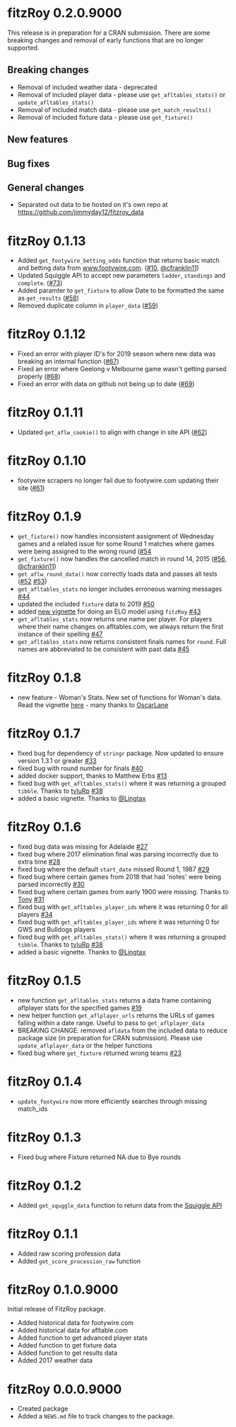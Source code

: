 # fitzRoy 0.2.0.9000
This release is in preparation for a CRAN submission. There are some breaking changes and removal of early functions that are no longer supported. 

## Breaking changes
* Removal of included weather data - deprecated
* Removal of included player data - please use `get_afltables_stats()` or `update_afltables_stats()`
* Removal of included match data - please use `get_match_results()`
* Removal of included fixture data - please use `get_fixture()`

## New features

## Bug fixes

## General changes
* Separated out data to be hosted on it's own repo at https://github.com/jimmyday12/fitzroy_data


# fitzRoy 0.1.13
* Added `get_footywire_betting_odds` function that returns basic match and betting data from www.footywire.com. ([#10](https://github.com/jimmyday12/fitzRoy/issues/10), [@cfranklin11](https://github.com/cfranklin11))
* Updated Squiggle API to accept new parameters `ladder`, `standings` and `complete`. ([#73](https://github.com/jimmyday12/fitzRoy/issues/73))
* Added paramter to `get_fixture` to allow Date to be formatted the same as `get_results` ([#58](https://github.com/jimmyday12/fitzRoy/issues/58))
* Removed duplicate column in `player_data` ([#59](https://github.com/jimmyday12/fitzRoy/issues/59))

# fitzRoy 0.1.12
* Fixed an error with player ID's for 2019 season where new data was breaking an internal function ([#67](https://github.com/jimmyday12/fitzRoy/issues/67))
* Fixed an error where Geelong v Melbourne game wasn't getting parsed properly ([#68](https://github.com/jimmyday12/fitzRoy/issues/68))
* Fixed an error with data on github not being up to date ([#69](https://github.com/jimmyday12/fitzRoy/issues/69))

# fitzRoy 0.1.11
* Updated `get_aflw_cookie()` to align with change in site API ([#62](https://github.com/jimmyday12/fitzRoy/issues/62))


# fitzRoy 0.1.10
* footywire scrapers no longer fail due to footywire.com updating their site ([#61](https://github.com/jimmyday12/fitzRoy/issues/61))

# fitzRoy 0.1.9
* `get_fixture()` now handles inconsistent assignment of Wednesday games and a related issue for some Round 1 matches where games were being assigned to the wrong round ([#54](https://github.com/jimmyday12/fitzRoy/issues/54)
* `get_fixture()` now handles the cancelled match in round 14, 2015  ([#56](https://github.com/jimmyday12/fitzRoy/issues/56), [@cfranklin11](https://github.com/cfranklin11))
* `get_aflw_round_data()` now correctly loads data and passes all tests ([#52](https://github.com/jimmyday12/fitzRoy/issues/52) [#53](https://github.com/jimmyday12/fitzRoy/issues/53))
* `get_afltables_stats` no longer includes erroneous warning messages [#44](https://github.com/jimmyday12/fitzRoy/issues/44)
* updated the included `fixture` data to 2019 [#50](https://github.com/jimmyday12/fitzRoy/issues/50)
* added [new vignette](https://jimmyday12.github.io/fitzRoy/articles/elo-ratings-example.html) for doing an ELO model using `fitzRoy` [#43](https://github.com/jimmyday12/fitzRoy/issues/43)
* `get_afltables_stats` now returns one name per player. For players where their name changes on afltables.com, we always return the first instance of their spelling [#47](https://github.com/jimmyday12/fitzRoy/issues/47)
* `get_afltables_stats` now returns consistent finals names for `round`. Full names are abbreviated to be consistent with past data [#45](https://github.com/jimmyday12/fitzRoy/issues/45)

# fitzRoy 0.1.8
* new feature - Woman's Stats. New set of functions for Woman's data. Read the vignette [here](https://jimmyday12.github.io/fitzRoy/articles/womens-stats.html) - many thanks to [OscarLane](https://github.com/OscarLane)

# fitzRoy 0.1.7

* fixed bug for dependency of `stringr` package. Now updated to ensure version 1.3.1 or greater [#33](https://github.com/jimmyday12/fitzRoy/issues/33)
* fixed bug with round number for finals [#40](https://github.com/jimmyday12/fitzRoy/issues/40)
* added docker support, thanks to Matthew Erbs [#13](https://github.com/jimmyday12/fitzRoy/issues/13)
* fixed bug with `get_afltables_stats()` where it was returning a grouped `tibble`. Thanks to [tyluRp](https://github.com/tyluRp) [#38](https://github.com/jimmyday12/fitzRoy/issues/38)
* added a basic vignette. Thanks to [@Lingtax](https://github.com/Lingtax)


# fitzRoy 0.1.6

* fixed bug data was missing for Adelaide [#27](https://github.com/jimmyday12/fitzRoy/issues/27)
* fixed bug where 2017 elimination final was parsing incorrectly due to extra time [#28](https://github.com/jimmyday12/fitzRoy/issues/28)
* fixed bug where the default `start_date` missed Round 1, 1987 [#29](https://github.com/jimmyday12/fitzRoy/issues/29)
* fixed bug where certain games from 2018 that had 'notes' were being parsed incorrectly [#30](https://github.com/jimmyday12/fitzRoy/issues/30)
* fixed bug where certain games from early 1900 were missing. Thanks to [Tony](https://twitter.com/MatterOfStats) [#31](https://github.com/jimmyday12/fitzRoy/issues/31)
* fixed bug with `get_afltables_player_ids` where it was returning 0 for all players [#34](https://github.com/jimmyday12/fitzRoy/issues/34)
* fixed bug with `get_afltables_player_ids` where it was returning 0 for GWS and Bulldogs players 
* fixed bug with `get_afltables_stats()` where it was returning a grouped `tibble`. Thanks to [tyluRp](https://github.com/tyluRp) [#38](https://github.com/jimmyday12/fitzRoy/issues/38)
* added a basic vignette. Thanks to [@Lingtax](https://github.com/Lingtax)

# fitzRoy 0.1.5

* new function `get_afltables_stats` returns a data frame containing aflplayer stats for the specified games [#19](https://github.com/jimmyday12/fitzRoy/issues/19)
* new helper function `get_aflplayer_urls` returns the URLs of games falling within a date range. Useful to pass to `get_aflplayer_data` 
* BREAKING CHANGE: removed `afldata` from the included data to reduce package size (in preparation for CRAN submission). Please use `update_aflplayer_data` or the helper functions
* fixed bug where `get_fixture` returned wrong teams [#23](https://github.com/jimmyday12/fitzRoy/issues/23)


# fitzRoy 0.1.4

* `update_footywire` now more efficiently searches through missing match_ids

# fitzRoy 0.1.3

* Fixed bug where Fixture returned NA due to Bye rounds

# fitzRoy 0.1.2

* Added `get_squggle_data` function to return data from the [Squiggle API](api.squiggle.com.au)

# fitzRoy 0.1.1

* Added raw scoring profession data
* Added `get_score_procession_raw` function

# fitzRoy 0.1.0.9000
Initial release of FitzRoy package. 

* Added historical data for footywire.com
* Added historical data for afltable.com
* Added function to get advanced player stats
* Added function to get fixture data
* Added function to get results data
* Added 2017 weather data

# fitzRoy 0.0.0.9000

* Created package
* Added a `NEWS.md` file to track changes to the package.

